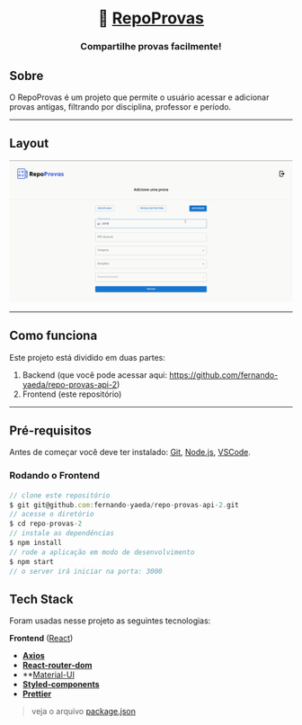<h1 align="center">
   📑 <a href="#"> RepoProvas </a>
</h1>

<h3 align="center">
    Compartilhe provas facilmente!
</h3>


## Sobre

O RepoProvas é um projeto que permite o usuário acessar e adicionar provas antigas, filtrando por disciplina, professor e período.

---


## Layout

<div align="center">
 <img src="./public/repoprovas.gif" alt="app demonstration" />
</div>

---

## Como funciona

Este projeto está dividido em duas partes:
1. Backend (que você pode acessar aqui: https://github.com/fernando-yaeda/repo-provas-api-2)
2. Frontend (este repositório)

---

## Pré-requisitos

Antes de começar você deve ter instalado:
[Git](https://git-scm.com), [Node.js](https://nodejs.org/en/), [VSCode](https://code.visualstudio.com/).

### Rodando o Frontend


``` jsx
// clone este repositório
$ git git@github.com:fernando-yaeda/repo-provas-api-2.git
// acesse o diretório
$ cd repo-provas-2
// instale as dependências
$ npm install
// rode a aplicação em modo de desenvolvimento
$ npm start
// o server irá iniciar na porta: 3000
```

## Tech Stack

Foram usadas nesse projeto as seguintes tecnologias:

**Frontend**  ([React](https://reactjs.org/))

-   **[Axios](https://github.com/axios/axios)**
-   **[React-router-dom](https://github.com/remix-run/react-router)**
-   **[Material-UI](https://github.com/mui/material-ui)
-   **[Styled-components](https://github.com/styled-components/styled-components)**
-   **[Prettier](https://github.com/prettier/prettier)**

> veja o arquivo  [package.json](https://github.com/fernando-yaeda/repo-provas-2/blob/main/package.json)
